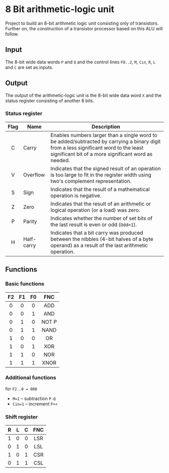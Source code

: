 # 8 Bit arithmetic-logic unit

Project to build an 8-bit arithmetic logic unit consisting only of transistors. Further on, the construction of a transistor processor based on this ALU will follow.

## Input

The 8-bit wide data words ``P`` and ``Q`` and the control lines ``F0..2``, ``M``, ``Cin``, ``R``, ``L`` and ``C`` are set as inputs.

## Output

The output of the arithmetic-logic unit is the 8-bit wide data word ``X`` and the status register consisting of another 8 bits.

### Status register

| Flag | Name       | Description |
|:----:|------------|-------------|
| C    | Carry      | Enables numbers larger than a single word to be added/subtracted by carrying a binary digit from a less significant word to the least significant bit of a more significant word as needed. |
| V    | Overflow   | Indicates that the signed result of an operation is too large to fit in the register width using two's complement representation. |
| S    | Sign       | Indicates that the result of a mathematical operation is negative. |
| Z    | Zero       | Indicates that the result of an arithmetic or logical operation (or a load) was zero. |
| P    | Parity     | Indicates whether the number of set bits of the last result is even or odd (``Odd=1``). |
| H    | Half-carry | Indicates that a bit carry was produced between the nibbles (4-bit halves of a byte operand) as a result of the last arithmetic operation. |

## Functions

### Basic functions

| F2 | F1 | F0 | FNC   |
|:--:|:--:|:--:|:-----:|
| 0  | 0  | 0  | ADD   |
| 0  | 0  | 1  | AND   |
| 0  | 1  | 0  | NOT P |
| 0  | 1  | 1  | NAND  |
| 1  | 0  | 0  | OR    |
| 1  | 0  | 1  | XOR   |
| 1  | 1  | 0  | NOR   |
| 1  | 1  | 1  | XNOR  |

### Additional functions

for ``F2..0 = 000``

* ``M=1`` – subtraction ``P-Q``
* ``Cin=1`` – increment ``P++``

### Shift register

| R | L | C | FNC |
|:-:|:-:|:-:|:---:|
| 1 | 0 | 0 | LSR |
| 0 | 1 | 0 | LSL |
| 1 | 0 | 1 | CSR |
| 0 | 1 | 1 | CSL |
